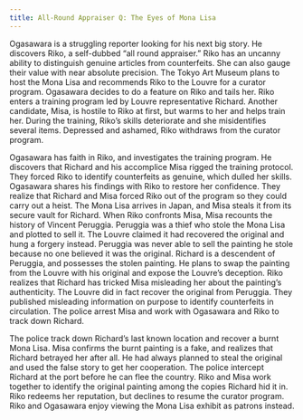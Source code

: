 ```yaml
---
title: All-Round Appraiser Q: The Eyes of Mona Lisa
---
```

Ogasawara is a struggling reporter looking for his next big story. He discovers Riko, a self-dubbed “all round appraiser.” Riko has an uncanny ability to distinguish genuine articles from counterfeits. She can also gauge their value with near absolute precision. The Tokyo Art Museum plans to host the Mona Lisa and recommends Riko to the Louvre for a curator program. Ogasawara decides to do a feature on Riko and tails her. Riko enters a training program led by Louvre representative Richard. Another candidate, Misa, is hostile to Riko at first, but warms to her and helps train her. During the training, Riko’s skills deteriorate and she misidentifies several items. Depressed and ashamed, Riko withdraws from the curator program.

Ogasawara has faith in Riko, and investigates the training program. He discovers that Richard and his accomplice Misa rigged the training protocol. They forced Riko to identify counterfeits as genuine, which dulled her skills. Ogasawara shares his findings with Riko to restore her confidence. They realize that Richard and Misa forced Riko out of the program so they could carry out a heist. The Mona Lisa arrives in Japan, and Misa steals it from its secure vault for Richard. When Riko confronts Misa, Misa recounts the history of Vincent Peruggia. Peruggia was a thief who stole the Mona Lisa and plotted to sell it. The Louvre claimed it had recovered the original and hung a forgery instead. Peruggia was never able to sell the painting he stole because no one believed it was the original. Richard is a descendent of Peruggia, and possesses the stolen painting. He plans to swap the painting from the Louvre with his original and expose the Louvre’s deception. Riko realizes that Richard has tricked Misa misleading her about the painting’s authenticity. The Louvre did in fact recover the original from Peruggia. They published misleading information on purpose to identify counterfeits in circulation. The police arrest Misa and work with Ogasawara and Riko to track down Richard.

The police track down Richard’s last known location and recover a burnt Mona Lisa. Misa confirms the burnt painting is a fake, and realizes that Richard betrayed her after all. He had always planned to steal the original and used the false story to get her cooperation. The police intercept Richard at the port before he can flee the country. Riko and Misa work together to identify the original painting among the copies Richard hid it in. Riko redeems her reputation, but declines to resume the curator program. Riko and Ogasawara enjoy viewing the Mona Lisa exhibit as patrons instead.